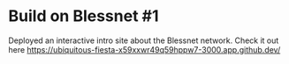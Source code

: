 # Build on Blessnet #1

Deployed an interactive intro site about the Blessnet network. Check it out here https://ubiquitous-fiesta-x59xxwr49q59hppw7-3000.app.github.dev/
